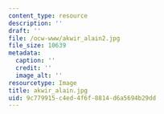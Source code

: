 ```yaml
---
content_type: resource
description: ''
draft: ''
file: /ocw-www/akwir_alain2.jpg
file_size: 10639
metadata:
  caption: ''
  credit: ''
  image_alt: ''
resourcetype: Image
title: akwir_alain.jpg
uid: 9c779915-c4ed-4f6f-8814-d6a5694b29dd
---
```

